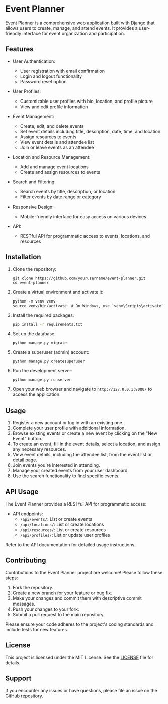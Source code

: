 # Event Planner

Event Planner is a comprehensive web application built with Django that allows users to create, manage, and attend events. It provides a user-friendly interface for event organization and participation.

## Features

- User Authentication:
  - User registration with email confirmation
  - Login and logout functionality
  - Password reset option

- User Profiles:
  - Customizable user profiles with bio, location, and profile picture
  - View and edit profile information

- Event Management:
  - Create, edit, and delete events
  - Set event details including title, description, date, time, and location
  - Assign resources to events
  - View event details and attendee list
  - Join or leave events as an attendee

- Location and Resource Management:
  - Add and manage event locations
  - Create and assign resources to events

- Search and Filtering:
  - Search events by title, description, or location
  - Filter events by date range or category

- Responsive Design:
  - Mobile-friendly interface for easy access on various devices

- API:
  - RESTful API for programmatic access to events, locations, and resources

## Installation

1. Clone the repository:
   ```
   git clone https://github.com/yourusername/event-planner.git
   cd event-planner
   ```

2. Create a virtual environment and activate it:
   ```
   python -m venv venv
   source venv/bin/activate  # On Windows, use `venv\Scripts\activate`
   ```

3. Install the required packages:
   ```bash
   pip install -r requirements.txt
   ```

4. Set up the database:
   ```
   python manage.py migrate
   ```

5. Create a superuser (admin) account:
   ```
   python manage.py createsuperuser
   ```

6. Run the development server:
   ```
   python manage.py runserver
   ```

7. Open your web browser and navigate to `http://127.0.0.1:8000/` to access the application.

## Usage

1. Register a new account or log in with an existing one.
2. Complete your user profile with additional information.
3. Browse existing events or create a new event by clicking on the "New Event" button.
4. To create an event, fill in the event details, select a location, and assign any necessary resources.
5. View event details, including the attendee list, from the event list or detail page.
6. Join events you're interested in attending.
7. Manage your created events from your user dashboard.
8. Use the search functionality to find specific events.

## API Usage

The Event Planner provides a RESTful API for programmatic access:

- API endpoints:
  - `/api/events/`: List or create events
  - `/api/locations/`: List or create locations
  - `/api/resources/`: List or create resources
  - `/api/profiles/`: List or update user profiles

Refer to the API documentation for detailed usage instructions.

## Contributing

Contributions to the Event Planner project are welcome! Please follow these steps:

1. Fork the repository.
2. Create a new branch for your feature or bug fix.
3. Make your changes and commit them with descriptive commit messages.
4. Push your changes to your fork.
5. Submit a pull request to the main repository.

Please ensure your code adheres to the project's coding standards and include tests for new features.

## License

This project is licensed under the MIT License. See the [LICENSE](LICENSE) file for details.

## Support

If you encounter any issues or have questions, please file an issue on the GitHub repository.
